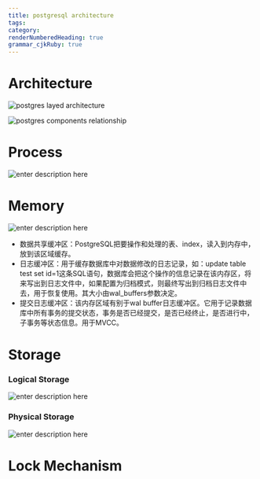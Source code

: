 ```yaml
---
title: postgresql architecture
tags: 
category: 
renderNumberedHeading: true
grammar_cjkRuby: true
---
```


# Architecture
![postgres layed architecture](https://www.postgresql.fastware.com/hs-fs/hubfs/Images/Diagrams/img-dgm-postgresql-shared-memory.png?width=1000&name=img-dgm-postgresql-shared-memory.png)

![postgres components relationship](https://oscimg.oschina.net/oscnet/54f21979bf63cdb48f38312b368c2bca2cb.jpg)


# Process
![enter description here](https://raw.githubusercontent.com/smallfat/smallfat.github.io/master/小书匠/1660661807723.png)


# Memory
![enter description here](https://raw.githubusercontent.com/smallfat/smallfat.github.io/master/小书匠/1660661713149.png)

- 数据共享缓冲区：PostgreSQL把要操作和处理的表、index，读入到内存中，放到该区域缓存。
- 日志缓冲区：用于缓存数据库中对数据修改的日志记录，如：update table test set id=1这条SQL语句，数据库会把这个操作的信息记录在该内存区，将来写出到日志文件中，如果配置为归档模式，则最终写出到归档日志文件中去，用于恢复使用。其大小由wal_buffers参数决定。
- 提交日志缓冲区：该内存区域有别于wal buffer日志缓冲区。它用于记录数据库中所有事务的提交状态，事务是否已经提交，是否已经终止，是否进行中，子事务等状态信息。用于MVCC。


# Storage
### Logical Storage
![enter description here](https://raw.githubusercontent.com/smallfat/smallfat.github.io/master/小书匠/1660661223795.png)

### Physical Storage
![enter description here](https://raw.githubusercontent.com/smallfat/smallfat.github.io/master/小书匠/1660661265169.png)

# Lock Mechanism
